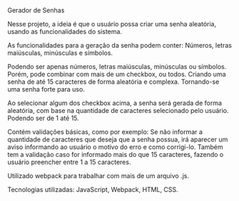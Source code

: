 Gerador de Senhas

Nesse projeto, a ideia é que o usuário possa criar uma senha aleatória, usando as funcionalidades do sistema. 

As funcionalidades para a geração da senha podem conter: Números, letras maiúsculas, minúsculas e símbolos.

Podendo ser apenas números, letras maiúsculas, minúsculas ou símbolos. Porém, pode combinar com mais de um checkbox, ou todos. Criando uma senha de até 15 caracteres de forma aleatória e complexa. Tornando-se uma senha forte para uso.

Ao selecionar algum dos checkbox acima, a senha será gerada de forma aleatória, com base na quantidade de caracteres selecionado pelo usuário. Podendo ser de 1 até 15.

Contém validações básicas, como por exemplo: Se não informar a quantidade de caracteres que deseja que a senha possua, irá aparecer um aviso informando ao usuário o motivo do erro e como corrigi-lo. 
Também tem a validação caso for informado mais do que 15 caracteres, fazendo o usuário preencher entre 1 a 15 caracteres.

Utilizado webpack para trabalhar com mais de um arquivo .js. 

Tecnologias utilizadas: JavaScript, Webpack, HTML, CSS.
